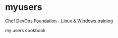 # myusers

[Chef DevOps Foundation - Linux & Windows training](https://training.chef.io/instructor-led-training/dev-ops-fundamentals---windows-linux---online)

my users cookbook